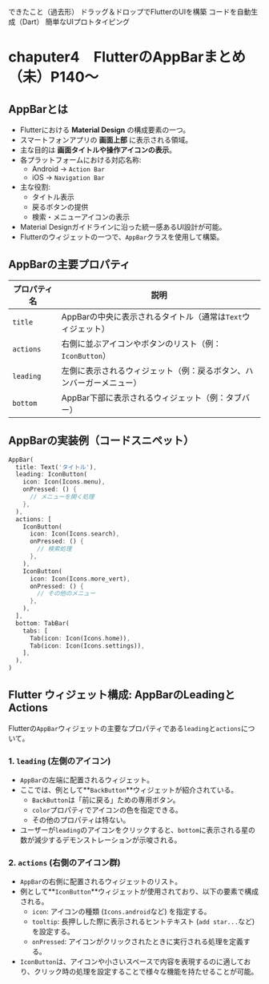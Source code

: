 できたこと（過去形）
ドラッグ＆ドロップでFlutterのUIを構築
コードを自動生成（Dart）
簡単なUIプロトタイピング



 
# chaputer4　FlutterのAppBarまとめ（未）P140～

## AppBarとは

- Flutterにおける **Material Design** の構成要素の一つ。
- スマートフォンアプリの **画面上部** に表示される領域。
- 主な目的は **画面タイトルや操作アイコンの表示**。
- 各プラットフォームにおける対応名称:
  - Android → `Action Bar`
  - iOS → `Navigation Bar`
- 主な役割:
  - タイトル表示
  - 戻るボタンの提供
  - 検索・メニューアイコンの表示
- Material Designガイドラインに沿った統一感あるUI設計が可能。
- Flutterのウィジェットの一つで、`AppBar`クラスを使用して構築。

## AppBarの主要プロパティ

| プロパティ名 | 説明 |
|--------------|------|
| `title` | AppBarの中央に表示されるタイトル（通常は`Text`ウィジェット） |
| `actions` | 右側に並ぶアイコンやボタンのリスト（例：`IconButton`） |
| `leading` | 左側に表示されるウィジェット（例：戻るボタン、ハンバーガーメニュー） |
| `bottom` | AppBar下部に表示されるウィジェット（例：タブバー） |

## AppBarの実装例（コードスニペット）

```dart
AppBar(
  title: Text('タイトル'),
  leading: IconButton(
    icon: Icon(Icons.menu),
    onPressed: () {
      // メニューを開く処理
    },
  ),
  actions: [
    IconButton(
      icon: Icon(Icons.search),
      onPressed: () {
        // 検索処理
      },
    ),
    IconButton(
      icon: Icon(Icons.more_vert),
      onPressed: () {
        // その他のメニュー
      },
    ),
  ],
  bottom: TabBar(
    tabs: [
      Tab(icon: Icon(Icons.home)),
      Tab(icon: Icon(Icons.settings)),
    ],
  ),
)
```

## Flutter ウィジェット構成: AppBarのLeadingとActions

Flutterの`AppBar`ウィジェットの主要なプロパティである`leading`と`actions`について。

### 1. `leading` (左側のアイコン)

* `AppBar`の左端に配置されるウィジェット。
* ここでは、例として**`BackButton`**ウィジェットが紹介されている。
    * `BackButton`は「前に戻る」ための専用ボタン。
    * `color`プロパティでアイコンの色を指定できる。
    * その他のプロパティは特ない。
* ユーザーが`leading`のアイコンをクリックすると、`bottom`に表示される星の数が減少するデモンストレーションが示唆される。

### 2. `actions` (右側のアイコン群)

* `AppBar`の右側に配置されるウィジェットのリスト。
* 例として**`IconButton`**ウィジェットが使用されており、以下の要素で構成される。
    * `icon`: アイコンの種類 (`Icons.android`など) を指定する。
    * `tooltip`: 長押しした際に表示されるヒントテキスト (`add star...`など) を設定する。
    * `onPressed`: アイコンがクリックされたときに実行される処理を定義する。
* `IconButton`は、アイコンや小さいスペースで内容を表現するのに適しており、クリック時の処理を設定することで様々な機能を持たせることが可能。
